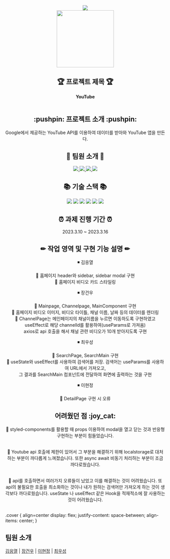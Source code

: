 <div align=center>
<img src="https://capsule-render.vercel.app/api?type=wave&color=gradient&height=280&section=header&text=youtube%20clone&fontSize=90">
</div>
<div align=center>
<img src = "https://cdn-icons-png.flaticon.com/512/3128/3128307.png" width="180"/>
</div>
<div align=center>
	<h2> 🏆 프로젝트 제목 🏆</h2>
	<b>YouTube</b>
	<br/>	<br/>
</div>
<div align=center>
	<h2>:pushpin: 프로젝트 소개 :pushpin:</h2>
	Google에서 제공하는 YouTube API를 이용하여 데이터를 받아와 YouTube 앱을 만든다. 
</div>
<div align=center>
<h2> 👤 팀원 소개 👤 </h2>
	<a href="https://github.com/Valentin1495"> <img src="https://img.shields.io/badge/김응열-181717?style=flat-square&logo=GitHub&logoColor=white"/> </a> <a href="https://github.com/jangco97"> <img src="https://img.shields.io/badge/장건우-181717?style=flat-square&logo=GitHub&logoColor=white"/> </a>
        <a href="https://github.com/No-answerday"> <img src="https://img.shields.io/badge/최우성-181717?style=flat-square&logo=GitHub&logoColor=white"/> </a> <a href="https://github.com/dochi-dev-tech"> <img src="https://img.shields.io/badge/이현정-181717?style=flat-square&logo=GitHub&logoColor=white"/> </a>
</div>
<div align=center>
<h2> 📚 기술 스택 📚 </h2>

<img src="https://img.shields.io/badge/antd-E34F2?style=flat-square"/>
<img src="https://img.shields.io/badge/axios-purple?style=flat-square"/>
<img src="https://img.shields.io/badge/moment-black?style=flat-square"/>
<img src="https://img.shields.io/badge/React-61DAFB?style=flat-square&logo=React&logoColor=black"/>
<img src="https://img.shields.io/badge/React%20Router%20Dom-white?style=flat-square&logo=ReactRouter&logoColor=black%22/%3E"/>
<img src="https://img.shields.io/badge/styled components-DB7093?style=flat-square&logo=styled-components&logoColor=white"/>
	
</div>
<div align=center>
<h2> ⏰ 과제 진행 기간 ⏰ </h2>

2023.3.10 ~ 2023.3.16
</div>
<div align=center>
<div class='cover'>
	<div>
<h2> ✏ 작업 영역 및 구현 기능 설명 ✏ </h2>

◾ 김응열 </br> </br>
  🔻 홈페이지 header와 sidebar, sidebar modal 구현 </br>
  🔻 홈페이지 비디오 카드 스타일링 </br>

◾ 장건우 </br> </br>
  🔻 Mainpage, Channelpage, MainComponent 구현 </br>
  🔻 홈페이지 비디오 이미지, 비디오 타이틀, 채널 이름, 날짜 등의 데이터를 렌더링 </br>
  🔻 ChannelPage는 메인페이지의 채널이름을 누르면 이동하도록 구현하였고 </br>
     useEffect로 해당 channelId를 활용하여(useParams로 가져옴) </br> axios로 api 호출을 해서 채널 관련 비디오가 10개 받아지도록 구현 </br>

◾ 최우성 </br> </br>
  🔻 SearchPage, SearchMain 구현 </br>
  🔻 useState와 useEffect를 사용하여 검색어를 저장. 검색어는 useParams를 사용하여 URL에서 가져오고,</br> 그 결과를 SearchMain 컴포넌트에 전달하여 화면에 출력하는 것을 구현 </br>
	
◾ 이현정 </br> </br>
  🔻 DetailPage 구현 시 오류 </br>
  </div>
</div>
</div>

<div align=center>
<h2> 어려웠던 점 :joy_cat: </h2>

🔻 styled-components를 활용할 때 props 이용하여 modal을 열고 닫는 것과 반응형 구현하는 부분이 힘들었습니다. </br></br>

🔻 Youtube api 호출에 제한이 있어서 그 부분을 해결하기 위해 localstorage로 대처하는 부분이 까다롭게 느껴졌습니다. 또한 async await 비동기 처리하는 부분이 조금 까다로웠습니다. </br></br>

🔻 api를 호출하면서 여러가지 오류들이 났었고 이를 해결하는 것이 어려웠습니다.
또 api의 불필요한 호출을 최소화하는 것이나 내가 원하는 검색어만 가져오게 하는 것이 생각보다 까다로웠습니다. useState 나 useEffect 같은 Hook을 적재적소에 잘 사용하는 것이 어려웠습니다. </br></br>
</div>

.cover {
    align=center
    display: flex;
    justify-content: space-between;
    align-items: center;
}


## 팀원 소개

[김응열](https://github.com/Valentin1495) | [장건우](https://github.com/jangco97) | [이현정](https://github.com/dochi-dev-tech) | [최우성](https://github.com/No-answerday) 
